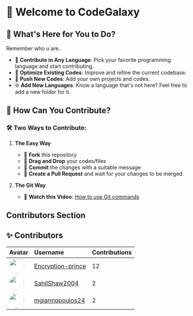 # 🌌 Welcome to CodeGalaxy

## 🌟 What's Here for You to Do?
Remember who u are..

- 🚀 **Contribute in Any Language**: Pick your favorite programming language and start contributing.
- 🔧 **Optimize Existing Codes**: Improve and refine the current codebase.
- 🌱 **Push New Codes**: Add your own projects and codes.
- 🌐 **Add New Languages**: Know a language that's not here? Feel free to add a new folder for it.

## 🚀 How Can You Contribute?

### 🛠️ Two Ways to Contribute:

1. **The Easy Way**

   - 🍴 **Fork** this repository
   - 📂 **Drag and Drop** your codes/files
   - 💬 **Commit** the changes with a suitable message
   - 🔀 **Create a Pull Request** and wait for your changes to be merged

2. **The Git Way**
   - 🎥 **Watch this Video**: [How to use Git commands](https://youtu.be/Ez8F0nW6S-w?feature=shared)

## Contributors Section

<!-- CONTRIBUTORS-START -->
## ✨ Contributors

| Avatar | Username | Contributions |
|:-------|:----------|:------------------|
| <img src="https://avatars.githubusercontent.com/u/122215611?v=4" width="40" height="40" style="border-radius:50%;" /> | [Encryption-prince](https://github.com/Encryption-prince) | 12 |
| <img src="https://avatars.githubusercontent.com/u/122215360?v=4" width="40" height="40" style="border-radius:50%;" /> | [SahilShaw2004](https://github.com/SahilShaw2004) | 2 |
| <img src="https://avatars.githubusercontent.com/u/79588074?v=4" width="40" height="40" style="border-radius:50%;" /> | [mgiannopoulos24](https://github.com/mgiannopoulos24) | 2 |
<!-- CONTRIBUTORS-END -->

